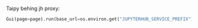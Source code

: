 
Taipy behing jh proxy:

```python
Gui(page=page).run(base_url=os.environ.get("JUPYTERHUB_SERVICE_PREFIX"))
```